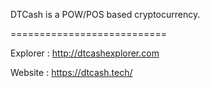
DTCash is a POW/POS based cryptocurrency.

 
===========================

Explorer : http://dtcashexplorer.com

Website  : https://dtcash.tech/

 
